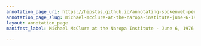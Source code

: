 ```yaml
---
annotation_page_uri: https://hipstas.github.io/annotating-spokenweb-performances/annotations/michael-mcclure-at-the-naropa-institute-june-6-1976-canvas-1-mcclure-reading.json
annotation_page_slug: michael-mcclure-at-the-naropa-institute-june-6-1976-canvas-1-mcclure-reading
layout: annotation_page
manifest_label: Michael McClure at the Naropa Institute - June 6, 1976

---
```

